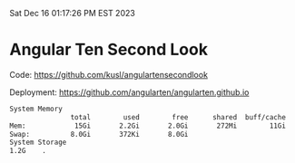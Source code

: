 Sat Dec 16 01:17:26 PM EST 2023

# Angular Ten Second Look

Code: https://github.com/kusl/angulartensecondlook

Deployment: https://github.com/angularten/angularten.github.io

```bash
System Memory
               total        used        free      shared  buff/cache   available
Mem:            15Gi       2.2Gi       2.0Gi       272Mi        11Gi        13Gi
Swap:          8.0Gi       372Ki       8.0Gi
System Storage
1.2G	.
```

